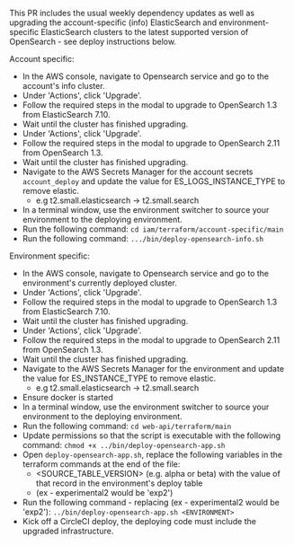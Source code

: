 This PR includes the usual weekly dependency updates as well as upgrading the account-specific (info) ElasticSearch and environment-specific ElasticSearch clusters to the latest supported version of OpenSearch - see deploy instructions below.

Account specific:
- In the AWS console, navigate to Opensearch service and go to the account's info cluster.
- Under 'Actions', click 'Upgrade'.
- Follow the required steps in the modal to upgrade to OpenSearch 1.3 from ElasticSearch 7.10.
- Wait until the cluster has finished upgrading.
- Under 'Actions', click 'Upgrade'.
- Follow the required steps in the modal to upgrade to OpenSearch 2.11 from OpenSearch 1.3.
- Wait until the cluster has finished upgrading.
- Navigate to the AWS Secrets Manager for the account secrets `account_deploy` and update the value for ES_LOGS_INSTANCE_TYPE to remove elastic.
    - e.g t2.small.elasticsearch -> t2.small.search
- In a terminal window, use the environment switcher to source your environment to the deploying environment.
- Run the following command:
    `cd iam/terraform/account-specific/main`
- Run the following command:
    `.../bin/deploy-opensearch-info.sh`


Environment specific: 
- In the AWS console, navigate to Opensearch service and go to the environment's currently deployed cluster.
- Under 'Actions', click 'Upgrade'.
- Follow the required steps in the modal to upgrade to OpenSearch 1.3 from ElasticSearch 7.10.
- Wait until the cluster has finished upgrading.
- Under 'Actions', click 'Upgrade'.
- Follow the required steps in the modal to upgrade to OpenSearch 2.11 from OpenSearch 1.3.
- Wait until the cluster has finished upgrading.
- Navigate to the AWS Secrets Manager for the environment and update the value for ES_INSTANCE_TYPE to remove elastic.
    - e.g t2.small.elasticsearch -> t2.small.search
- Ensure docker is started
- In a terminal window, use the environment switcher to source your environment to the deploying environment.
- Run the following command:
    `cd web-api/terraform/main`
- Update permissions so that the script is executable with the following command:
    `chmod +x ../bin/deploy-opensearch-app.sh`
- Open `deploy-opensearch-app.sh`, replace the following variables in the terraform commands at the end of the file:
    - <SOURCE_TABLE_VERSION> (e.g. alpha or beta) with the value of that record in the environment's deploy table
    - <ENVIRONMENT> (ex - experimental2 would be 'exp2')
- Run the following command - replacing <ENVIRONMENT> (ex - experimental2 would be 'exp2'):
    `../bin/deploy-opensearch-app.sh <ENVIRONMENT>`
- Kick off a CircleCI deploy, the deploying code must include the upgraded infrastructure.